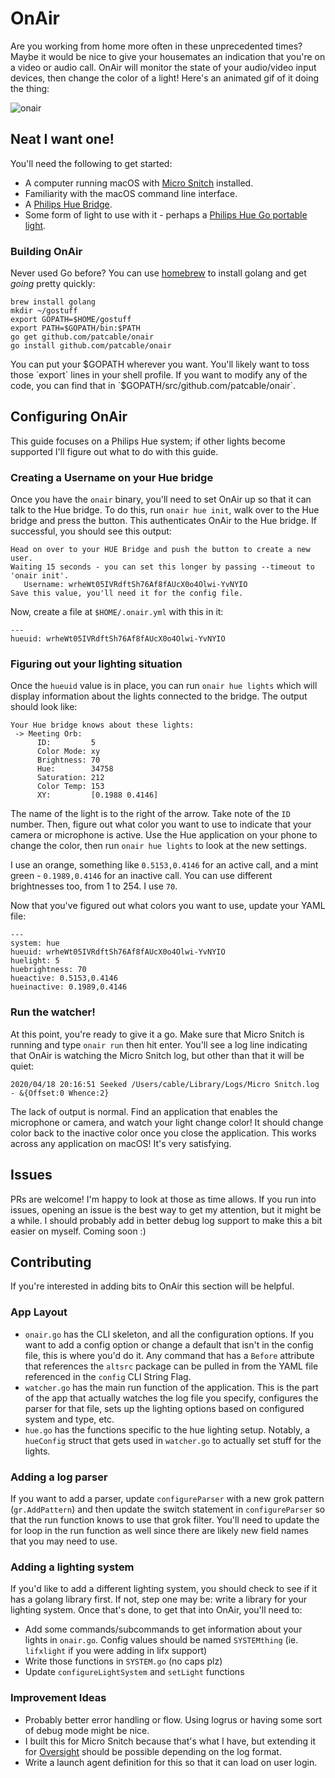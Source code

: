 # OnAir

Are you working from home more often in these unprecedented times? Maybe it would be nice to give your housemates an indication that you're on a video or audio call. OnAir will monitor the state of your audio/video input devices, then change the color of a light! Here's an animated gif of it doing the thing:

![onair](https://user-images.githubusercontent.com/2254952/79677012-47662c80-81ba-11ea-966b-99fd86452e41.gif)

## Neat I want one!

You'll need the following to get started:
* A computer running macOS with [Micro Snitch](https://obdev.at/products/microsnitch/index.html) installed.
* Familiarity with the macOS command line interface.
* A [Philips Hue Bridge](https://www2.meethue.com/en-us/p/hue-bridge/046677458478).
* Some form of light to use with it - perhaps a [Philips Hue Go portable light](https://www2.meethue.com/en-us/p/hue-white-and-color-ambiance-go-portable-light/714606048).

### Building OnAir
Never used Go before? You can use [homebrew](https://brew.sh/) to install golang and get _going_ pretty quickly:

```
brew install golang
mkdir ~/gostuff
export GOPATH=$HOME/gostuff
export PATH=$GOPATH/bin:$PATH
go get github.com/patcable/onair
go install github.com/patcable/onair
```

You can put your $GOPATH wherever you want. You'll likely want to toss those `export` lines in your shell profile. If you want to modify any of the code, you can find that in `$GOPATH/src/github.com/patcable/onair`.

## Configuring OnAir

This guide focuses on a Philips Hue system; if other lights become supported I'll figure out what to do with this guide.

### Creating a Username on your Hue bridge
Once you have the `onair` binary, you'll need to set OnAir up so that it can talk to the Hue bridge. To do this, run `onair hue init`, walk over to the Hue bridge and press the button. This authenticates OnAir to the Hue bridge. If successful, you should see this output:

```
Head on over to your HUE Bridge and push the button to create a new user.
Waiting 15 seconds - you can set this longer by passing --timeout to 'onair init'.
   Username: wrheWt05IVRdftSh76Af8fAUcX0o4Olwi-YvNYIO
Save this value, you'll need it for the config file.
```

Now, create a file at `$HOME/.onair.yml` with this in it:

```
---
hueuid: wrheWt05IVRdftSh76Af8fAUcX0o4Olwi-YvNYIO
```

### Figuring out your lighting situation
Once the `hueuid` value is in place, you can run `onair hue lights` which will display information about the lights connected to the bridge. The output should look like:

```
Your Hue bridge knows about these lights:
 -> Meeting Orb:
      ID:         5
      Color Mode: xy
      Brightness: 70
      Hue:        34758
      Saturation: 212
      Color Temp: 153
      XY:         [0.1988 0.4146]
```

The name of the light is to the right of the arrow. Take note of the `ID` number. Then, figure out what color you want to use to indicate that your camera or microphone is active. Use the Hue application on your phone to change the color, then run `onair hue lights` to look at the new settings.

I use an orange, something like `0.5153,0.4146` for an active call, and a mint green - `0.1989,0.4146` for an inactive call. You can use different brightnesses too, from 1 to 254. I use `70`.

Now that you've figured out what colors you want to use, update your YAML file:

```
---
system: hue
hueuid: wrheWt05IVRdftSh76Af8fAUcX0o4Olwi-YvNYIO
huelight: 5
huebrightness: 70
hueactive: 0.5153,0.4146
hueinactive: 0.1989,0.4146
```

### Run the watcher!
At this point, you're ready to give it a go. Make sure that Micro Snitch is running and type `onair run` then hit enter. You'll see a log line indicating that OnAir is watching the Micro Snitch log, but other than that it will be quiet:
```
2020/04/18 20:16:51 Seeked /Users/cable/Library/Logs/Micro Snitch.log - &{Offset:0 Whence:2}
```

The lack of output is normal. Find an application that enables the microphone or camera, and watch your light change color! It should change color back to the inactive color once you close the application. This works across any application on macOS! It's very satisfying.

## Issues
PRs are welcome! I'm happy to look at those as time allows. If you run into issues, opening an issue is the best way to get my attention, but it might be a while. I should probably add in better debug log support to make this a bit easier on myself. Coming soon :)

## Contributing

If you're interested in adding bits to OnAir this section will be helpful.

### App Layout
* `onair.go` has the CLI skeleton, and all the configuration options. If you want to add a config option or change a default that isn't in the config file, this is where you'd do it. Any command that has a `Before` attribute that references the `altsrc` package can be pulled in from the YAML file referenced in the `config` CLI String Flag.
* `watcher.go` has the main run function of the application. This is the part of the app that actually watches the log file you specify, configures the parser for that file, sets up the lighting options based on configured system and type, etc. 
* `hue.go` has the functions specific to the hue lighting setup. Notably, a `hueConfig` struct that gets used in `watcher.go` to actually set stuff for the lights.

### Adding a log parser
If you want to add a parser, update `configureParser` with a new grok pattern (`gr.AddPattern`) and then update the switch statement in `configureParser` so that the run function knows to use that grok filter. You'll need to update the for loop in the run function as well since there are likely new field names that you may need to use.

### Adding a lighting system
If you'd like to add a different lighting system, you should check to see if it has a golang library first. If not, step one may be: write a library for your lighting system. Once that's done, to get that into OnAir, you'll need to:

* Add some commands/subcommands to get information about your lights in `onair.go`. Config values should be named `SYSTEMthing` (ie. `lifxlight` if you were adding in lifx support)
* Write those functions in `SYSTEM.go` (no caps plz) 
* Update `configureLightSystem` and `setLight` functions

### Improvement Ideas
* Probably better error handling or flow. Using logrus or having some sort of debug mode might be nice.
* I built this for Micro Snitch because that's what I have, but extending it for [Oversight](https://objective-see.com/products/oversight.html) should be possible depending on the log format.
* Write a launch agent definition for this so that it can load on user login. 
